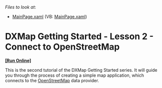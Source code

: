 <!-- default file list -->
*Files to look at*:

* [MainPage.xaml](./CS/MapControlLesson2/MainPage.xaml) (VB: [MainPage.xaml](./VB/MapControlLesson2/MainPage.xaml))
<!-- default file list end -->
# DXMap Getting Started - Lesson 2 - Connect to OpenStreetMap
<!-- run online -->
**[[Run Online]](https://codecentral.devexpress.com/e3644)**
<!-- run online end -->


<p>This is the second tutorial of the DXMap Getting Started series. It will guide you through the process of creating a simple map application, which connects to the <u>OpenStreetMap</u> data provider.</p><br />


<br/>


